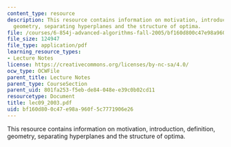 ```yaml
---
content_type: resource
description: This resource contains information on motivation, introduction, definition,
  geometry, separating hyperplanes and the structure of optima.
file: /courses/6-854j-advanced-algorithms-fall-2005/bf160d800c47e98a960f5c7771906e26_lec09_2003.pdf
file_size: 124947
file_type: application/pdf
learning_resource_types:
- Lecture Notes
license: https://creativecommons.org/licenses/by-nc-sa/4.0/
ocw_type: OCWFile
parent_title: Lecture Notes
parent_type: CourseSection
parent_uid: 801fa253-f5eb-de84-048e-e39c0b02cd11
resourcetype: Document
title: lec09_2003.pdf
uid: bf160d80-0c47-e98a-960f-5c7771906e26
---
```

This resource contains information on motivation, introduction, definition, geometry, separating hyperplanes and the structure of optima.